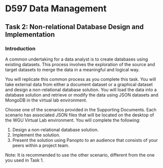 # D597 Data Management

## Task 2: Non-relational Database Design and Implementation

### Introduction
A common undertaking for a data analyst is to create databases using existing datasets. This process involves the exploration of the source and target datasets to merge the data in a meaningful and logical way.


You will replicate this common process as you complete this task. You will take external data from either a document dataset or a graphical dataset and design a non-relational database solution. You will load the data into a database solution and retrieve or modify the data using JSON datasets and MongoDB in the virtual lab environment.



Choose one of the scenarios provided in the Supporting Documents. Each scenario has associated JSON files that will be located on the desktop of the WGU Virtual Lab environment. You will complete the following:

1. Design a non-relational database solution.
2. Implement the solution.
3. Present the solution using Panopto to an audience that consists of your peers within a project team.
 

Note: It is recommended to use the other scenario, different from the one you used in Task 1.
